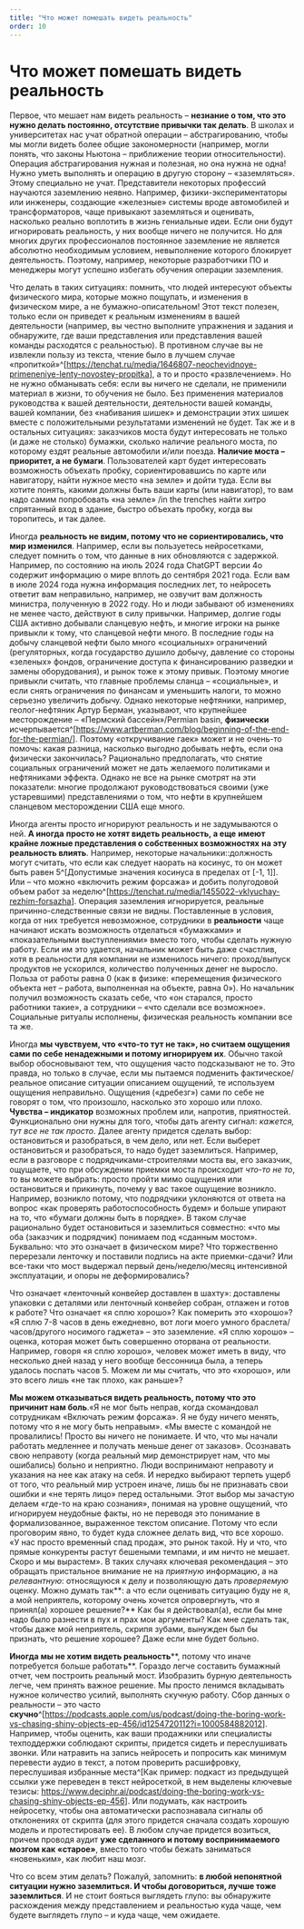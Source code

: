```yaml
---
title: "Что может помешать видеть реальность"
order: 10
---
```


# Что может помешать видеть реальность

Первое, что мешает нам видеть реальность – **незнание о том, что это нужно делать постоянно, отсутствие привычки так делать**. В школах и университетах нас учат обратной операции – абстрагированию, чтобы мы могли видеть более общие закономерности (например, могли понять, что законы Ньютона – приближение теории относительности). Операция абстрагирования нужная и полезная, но она нужна не одна! Нужно уметь выполнять и операцию в другую сторону – «заземляться». Этому специально не учат. Представители некоторых профессий научаются заземлению неявно. Например, физики-экспериментаторы или инженеры, создающие «железные» системы вроде автомобилей и трансформаторов, чаще привыкают заземляться и оценивать, насколько реально воплотить в жизнь гениальные идеи. Если они будут игнорировать реальность, у них вообще ничего не получится. Но для многих других профессионалов постоянное заземление не является абсолютно необходимым условием, невыполнение которого блокирует деятельность. Поэтому, например, некоторые разработчики ПО и менеджеры могут успешно избегать обучения операции заземления.

Что делать в таких ситуациях: помнить, что людей интересуют объекты физического мира, которые можно пощупать, и изменения в физическом мире, а не бумажно-описательном! Этот текст полезен, только если он приведет к реальным изменениям в вашей деятельности (например, вы честно выполните упражнения и задания и обнаружите, где ваши представления или представления вашей команды расходятся с реальностью). В противном случае вы не извлекли пользу из текста, чтение было в лучшем случае «пропиткой»^[<https://tenchat.ru/media/1646807-neochevidnoye-primeneniye-lenty-novostey-propitka>], а то и просто «развлечением». Но не нужно обманывать себя: если вы ничего не сделали, не применили материал в жизни, то обучения не было. Без применения материалов руководства к вашей деятельности, деятельности вашей команды, вашей компании, без «набивания шишек» и демонстрации этих шишек вместе с положительными результатами изменений не будет. Так же и в остальных ситуациях: заказчиков моста будут интересовать не только (и даже не столько) бумажки, сколько наличие реального моста, по которому ездят реальные автомобили и/или поезда. **Наличие моста – приоритет, а не бумаги**. Пользователей карт будет интересовать возможность объехать пробку, сориентировавшись по карте или навигатору, найти нужное место «на земле» и дойти туда. Если вы хотите понять, какими должны быть ваши карты (или навигатор), то вам надо самим попробовать «на земле» /in the trenches найти хитро спрятанный вход в здание, быстро объехать пробку, когда вы торопитесь, и так далее.

Иногда **реальность не видим, потому что не сориентировались, что мир изменился**. Например, если вы пользуетесь нейросетками, следует помнить о том, что данные в них обновляются с задержкой. Например, по состоянию на июль 2024 года ChatGPT версии 4o содержит информацию о мире вплоть до сентября 2021 года. Если вам в июле 2024 года нужна информация последних лет, то нейросеть ответит вам неправильно, например, не озвучит вам должность министра, полученную в 2022 году. Но и люди забывают об изменениях не менее часто, действуют в силу привычки. Например, долгие годы США активно добывали сланцевую нефть, и многие игроки на рынке привыкли к тому, что сланцевой нефти много. В последние годы на добычу сланцевой нефти было много «социальных» ограничений (регуляторных, когда государство душило добычу, давление со стороны «зеленых» фондов, ограничение доступа к финансированию разведки и замены оборудования), и рынок тоже к этому привык. Поэтому многие привыкли считать, что главные проблемы сланца – «социальные», и если снять ограничения по финансам и уменьшить налоги, то можно серьезно увеличить добычу. Однако некоторые нефтяники, например, геолог-нефтяник Артур Берман, указывают, что крупнейшее месторождение – «Пермский бассейн»/Permian basin, **физически** исчерпывается^[<https://www.artberman.com/blog/beginning-of-the-end-for-the-permian/>]. Поэтому «откручивание гаек» может и не очень-то помочь: какая разница, насколько выгодно добывать нефть, если она физически закончилась? Рационально предполагать, что снятие социальных ограничений может не дать желаемого политиками и нефтяниками эффекта. Однако не все на рынке смотрят на эти показатели: многие продолжают руководствоваться своими (уже устаревшими) представлениями о том, что нефти в крупнейшем сланцевом месторождении США еще много.

Иногда агенты просто игнорируют реальность и не задумываются о ней. **А иногда** **просто не хотят видеть реальность, а еще** **имеют крайне ложные представления о собственных возможностях** **на эту реальность влиять**. Например, некоторые начальники::должность могут считать, что если как следует наорать на косинус, то он может быть равен 5^[Допустимые значения косинуса в пределах от [-1, 1]]. Или – что можно «включить режим форсажа» и добить полугодовой объем работ за неделю^[<https://tenchat.ru/media/1455022-vklyuchay-rezhim-forsazha>]. Операция заземления игнорируется, реальные причинно-следственные связи не видны. Поставленные в условия, когда от них требуется невозможное, сотрудники в **реальности** чаще начинают искать возможность отделаться «бумажками» и «показательными выступлениями» вместо того, чтобы сделать нужную работу. Если им это удается, начальник может быть даже счастлив, хотя в реальности для компании не изменилось ничего: проход/выпуск продуктов не ускорился, количество полученных денег не выросло. Польза от работы равна 0 (как в физике: «перемещения физического объекта нет – работа, выполненная на объекте, равна 0»). Но начальник получил возможность сказать себе, что «он старался, просто работники такие», а сотрудники – «что сделали все возможное». Социальные ритуалы исполнены, физическая реальность компании все та же.

Иногда **мы чувствуем, что «что-то тут не так», но считаем ощущения сами по себе ненадежными и потому игнорируем их**. Обычно такой выбор обосновывают тем, что ощущения часто подсказывают не то. Это правда, но только в случае, если мы пытаемся подменить фактическое/реальное описание ситуации описанием ощущений, те используем ощущения неправильно. Ощущения («дребезг») сами по себе не говорят о том, что произошло, насколько это хорошо или плохо. **Чувства – индикатор** возможных проблем или, напротив, приятностей. Функционально они нужны для того, чтобы дать агенту сигнал: *кажется, тут все не так просто*. Далее агенту придется сделать выбор: остановиться и разобраться, в чем дело, или нет. Если выберет остановиться и разобраться, то надо будет заземлиться. Например, если в разговоре с подрядчиками-строителями моста вы, его заказчик, ощущаете, что при обсуждении приемки моста происходит *что-то не то*, то вы можете выбрать: просто пройти мимо ощущения или остановиться и прикинуть, почему у вас такое ощущение возникло. Например, возникло потому, что подрядчики уклоняются от ответа на вопрос «как проверять работоспособность будем» и больше упирают на то, что «бумаги должны быть в порядке». В таком случае рационально будет остановиться и заземлиться совместно: «что мы оба (заказчик и подрядчик) понимаем под «сданным мостом». Буквально: что это означает в физическом мире? Что торжественно перерезали ленточку и поставили подпись на акте приемки-сдачи? Или все-таки что мост выдержал первый день/неделю/месяц интенсивной эксплуатации, и опоры не деформировались?

Что означает «ленточный конвейер доставлен в шахту»: доставлены упаковки с деталями или ленточный конвейер собран, отлажен и готов к работе? Что означает «я сплю хорошо»? Как померить это «хорошо»? «Я сплю 7-8 часов в день ежедневно, вот логи моего умного браслета/часов/другого носимого гаджета» – это заземление. «Я сплю хорошо» – оценка, которая может быть совершенно оторвана от реальности. Например, говоря «я сплю хорошо», человек может иметь в виду, что несколько дней назад у него вообще бессонница была, а теперь удалось поспать часов 5. Можем ли мы считать, что это «хорошо», или это всего лишь «не так плохо, как раньше»?

**Мы можем отказываться видеть реальность, потому что это причинит нам боль**.«Я не мог быть неправ, когда скомандовал сотрудникам «Включать режим форсажа». Я не буду ничего менять, потому что я не могу быть неправым». «Мы вместе с командой не провалились! Просто вы ничего не понимаете. И что, что мы начали работать медленнее и получать меньше денег от заказов». Осознавать свою неправоту (когда реальный мир демонстрирует нам, что мы ошибались) больно и неприятно. Люди воспринимают неправоту и указания на нее как атаку на себя. И нередко выбирают терпеть ущерб от того, что реальный мир устроен иначе, лишь бы не признавать свои ошибки и «не терять лицо» перед остальными. Этот выбор мы зачастую делаем «где-то на краю сознания», понимая на уровне ощущений, что игнорируем неудобные факты, но не переводя это понимание в формализованное, выраженное текстом описание. Потому что если проговорим явно, то будет куда сложнее делать вид, что все хорошо. «У нас просто временный спад продаж, это рынок такой. Ну и что, что прямые конкуренты растут бешеными темпами, и им ничто не мешает. Скоро и мы вырастем». В таких случаях ключевая рекомендация – это обращать пристальное внимание не на *приятную* информацию, а на *релевантную*: относящуюся к делу и позволяющую дать *проверяемую* оценку. Можно думать так**: а что если оценивать ситуацию буду не я, а мой неприятель, которому очень хочется опровергнуть, что я принял(а) хорошее решение?** Как бы я действовал(а), если бы мне надо было разнести в пух и прах мои аргументы? Как мне сделать так, чтобы даже мой неприятель, скрипя зубами, вынужден был бы признать, что решение хорошее? Даже если мне будет больно.

**Иногда мы не хотим видеть реальность****, потому что иначе потребуется больше работать**. Гораздо легче составить бумажный отчет, чем построить реальный мост. Изобразить бурную деятельность легче, чем принять важное решение. Мы просто ленимся вкладывать нужное количество усилий, выполнять скучную работу. Сбор данных о реальности – это часто **скучно**^[<https://podcasts.apple.com/us/podcast/doing-the-boring-work-vs-chasing-shiny-objects-ep-456/id1254720112?i=1000584882012>]. Например, чтобы оценить, как ваши продажники или специалисты техподдержки соблюдают скрипты, придется сидеть и переслушивать звонки. Или натравить на запись нейросеть и попросить как минимум перевести аудио в текст, а потом проверить расшифровку, переслушивая избранные места^[Как пример: подкаст из предыдущей ссылки уже переведен в текст нейросеткой, в нем выделены ключевые тезисы: <https://www.deciphr.ai/podcast/doing-the-boring-work-vs-chasing-shiny-objects-ep-456>]. Или подумать, как настроить нейросетку, чтобы она автоматически распознавала сигналы об отклонениях от скрипта (для этого придется сначала создать хорошую модель и протестировать ее). В любом случае придется возиться, причем проводя аудит **уже сделанного и потому воспринимаемого мозгом как «старое»**, вместо того чтобы бежать заниматься «новеньким», как любит наш мозг.

Что со всем этим делать? Пожалуй, запомнить: **в любой непонятной ситуации нужно заземлиться. И чтобы договориться, лучше тоже заземлиться**. И не стоит бояться выглядеть глупо: вы обнаружите расхождения между представлением и реальностью куда чаще, чем будете выглядеть глупо – и куда чаще, чем ожидаете.